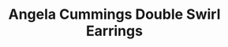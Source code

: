 ---
title: Angela Cummings Double Swirl Earrings
description: |
  Like the whorls of a Nautilus shell, graduated Diamonds arc in an infinite loop around luminous Pearls in these elegant, dimensional earrings. Available with South Sea or Tahitian Pearls.
specs: |
  SOUTH SEA: 11.2 - 11.0mm South Sea Cultured Pearl Buttons with 5.37 carats of White Diamonds, set in Platinum and 18K White Gold.

  TAHITIAN: 11.0 - 10.9mm Tahitian Natural Color Cultured Pearls with 5.30 carats of White Diamonds, set in Platinum and 18K White Gold.
images:
  - angela-cummings-for-assael-double-swirl-earrings.png
category: Angela Cummings
order: 14
tags:
  - earrings
---